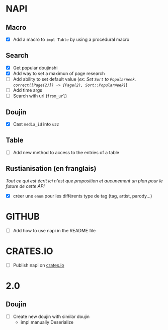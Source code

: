 # NAPI

## Macro
- [x] Add a macro to `impl Table` by using a procedural macro

## Search
- [x] Get popular doujinshi
- [x] Add way to set a maximun of page research
- [ ] Add ability to set default value (*ex: Set `Sort` to `PopularWeek`. `correct([Page(2)]) -> [Page(2), Sort::PopularWeek]`*)
- [ ] Add time args
- [ ] Search with url (`from_url`)

## Doujin
- [x] Cast `media_id` into `u32`

## Table
- [ ] Add new method to access to the entries of a table

## Rustianisation (en franglais)
*Tout ce qui est écrit ici n'est que proposition et aucunement un plan pour le future de cette API*
- [x] créer une `enum` pour les différents type de tag (tag, artist, parody...)

# GITHUB
- [ ] Add how to use napi in the README file

# CRATES.IO
- [ ] Publish napi on [crates.io](crates.io)

# 2.0

## Doujin
- [ ] Create new doujin with similar doujin
    - impl manually Deserialize